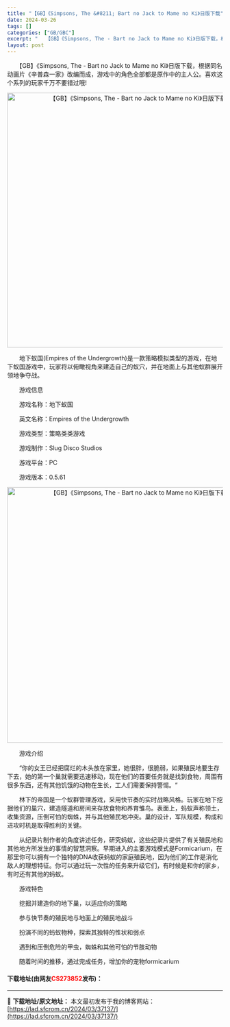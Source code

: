 ```yaml
---
title: "【GB】《Simpsons, The &#8211; Bart no Jack to Mame no Ki》日版下载"
date: 2024-03-26
tags: []
categories: ["GB/GBC"]
excerpt: "　　【GB】《Simpsons, The - Bart no Jack to Mame no Ki》日版下载，根据同名动画片《辛普森一家》改编而成，游戏中的角色全部都是原作中的主人公。喜欢这个系列的玩家千万不要错过哦! 　　地下蚁国(Empires of the Undergrowth)是一款策略模&hellip;"
layout: post
---
```


 <p>　　【GB】《Simpsons, The - Bart no Jack to Mame no Ki》日版下载，根据同名动画片《辛普森一家》改编而成，游戏中的角色全部都是原作中的主人公。喜欢这个系列的玩家千万不要错过哦!</p> <p align="center"><img align="" border="0" src="https://lad.sfcrom.cn/wp-content/uploads/2024/03/20240326_660283c4a7a21.png" width="595" alt="【GB】《Simpsons, The - Bart no Jack to Mame no Ki》日版下载" /></p> <p>　　地下蚁国(Empires of the Undergrowth)是一款策略模拟类型的游戏，在地下蚁国游戏中，玩家将以俯瞰视角来建造自己的蚁穴，并在地面上与其他蚁群展开领地争夺战。</p> <p>　　游戏信息</p> <p>　　游戏名称：地下蚁国</p> <p>　　英文名称：Empires of the Undergrowth</p> <p>　　游戏类型：策略类类游戏</p> <p>　　游戏制作：Slug Disco Studios</p> <p>　　游戏平台：PC</p> <p>　　游戏版本：0.5.61</p> <p align="center"><img align="" border="0" src="https://lad.sfcrom.cn/wp-content/uploads/2024/03/20240326_660283c64c4f7.png" width="597" alt="【GB】《Simpsons, The - Bart no Jack to Mame no Ki》日版下载" /></p> <p>　　游戏介绍</p> <p>　　&ldquo;你的女王已经把腐烂的木头放在家里，她很胖，很脆弱，如果殖民地要生存下去，她的第一个巢就需要迅速移动，现在他们的首要任务就是找到食物，周围有很多东西，还有其他饥饿的动物在生长，工人们需要保持警惕。&ldquo;</p> <p>　　林下的帝国是一个蚁群管理游戏，采用快节奏的实时战略风格。玩家在地下挖掘他们的巢穴，建造隧道和房间来存放食物和养育雏鸟。表面上，蚂蚁声称领土，收集资源，压倒可怕的蜘蛛，并与其他殖民地冲突。巢的设计，军队规模，构成和进攻时机是取得胜利的关键。</p> <p>　　从纪录片制作者的角度讲述任务，研究蚂蚁，这些纪录片提供了有关殖民地和其他地方所发生的事情的智慧洞察。早期进入的主要游戏模式是Formicarium，在那里你可以拥有一个独特的DNA收获蚂蚁的家庭殖民地，因为他们的工作是消化敌人的理想特征。你可以通过玩一次性的任务来升级它们，有时候是和你的家乡，有时还有其他的蚂蚁。</p> <p>　　游戏特色</p> <p>　　挖掘并建造你的地下巢，以适应你的策略</p> <p>　　参与快节奏的殖民地与地面上的殖民地战斗</p> <p>　　扮演不同的蚂蚁物种，探索其独特的性状和弱点</p> <p>　　遇到和压倒危险的甲虫，蜘蛛和其他可怕的节肢动物</p> <p>　　随着时间的推移，通过完成任务，增加你的宠物formicarium</p> <p><h4>下载地址(由网友<font color="red">CS273852</font>发布)：</h4></p> 

---
📖 **下载地址/原文地址：** 本文最初发布于我的博客网站：[https://lad.sfcrom.cn/2024/03/37137/](https://lad.sfcrom.cn/2024/03/37137/)

